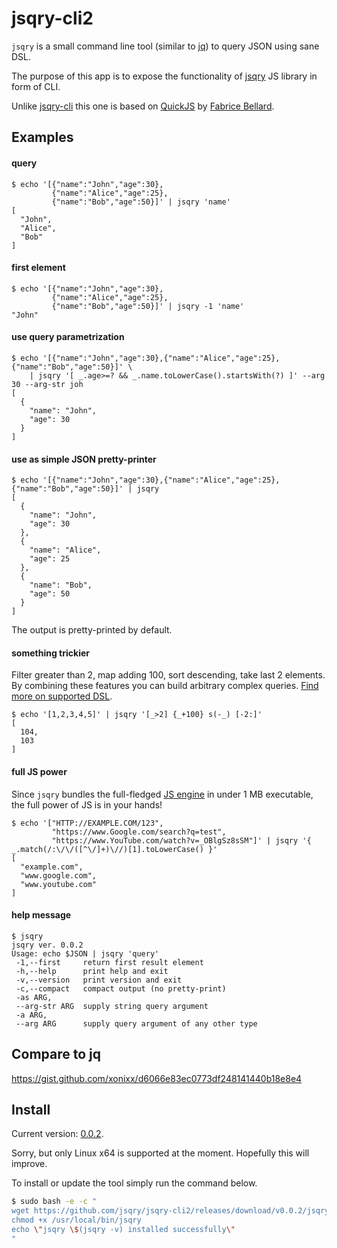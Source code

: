 # jsqry-cli2

`jsqry` is a small command line tool (similar to [jq](https://github.com/stedolan/jq)) to query JSON using sane DSL.

The purpose of this app is to expose the functionality of [jsqry](https://github.com/jsqry/jsqry) JS library in form of CLI.

Unlike [jsqry-cli](https://github.com/jsqry/jsqry-cli) this one is based on [QuickJS](https://bellard.org/quickjs/) by [Fabrice Bellard](https://bellard.org/).

## Examples

#### query
```
$ echo '[{"name":"John","age":30},
         {"name":"Alice","age":25},
         {"name":"Bob","age":50}]' | jsqry 'name'
[
  "John",
  "Alice",
  "Bob"
]
```

#### first element

```
$ echo '[{"name":"John","age":30},
         {"name":"Alice","age":25},
         {"name":"Bob","age":50}]' | jsqry -1 'name'
"John"
```

#### use query parametrization

```
$ echo '[{"name":"John","age":30},{"name":"Alice","age":25},{"name":"Bob","age":50}]' \
    | jsqry '[ _.age>=? && _.name.toLowerCase().startsWith(?) ]' --arg 30 --arg-str joh 
[
  {
    "name": "John",
    "age": 30
  }
]
```

#### use as simple JSON pretty-printer

```
$ echo '[{"name":"John","age":30},{"name":"Alice","age":25},{"name":"Bob","age":50}]' | jsqry
[
  {
    "name": "John",
    "age": 30
  },
  {
    "name": "Alice",
    "age": 25
  },
  {
    "name": "Bob",
    "age": 50
  }
]
```

The output is pretty-printed by default.

#### something trickier

Filter greater than 2, map adding 100, sort descending, take last 2 elements. 
By combining these features you can build arbitrary complex queries. [Find more on supported DSL](https://jsqry.github.io/).

```
$ echo '[1,2,3,4,5]' | jsqry '[_>2] {_+100} s(-_) [-2:]'
[
  104,
  103
]
```

#### full JS power

Since `jsqry` bundles the full-fledged [JS engine](https://bellard.org/quickjs/) in under 1 MB executable, the full power of JS is in your hands!

```
$ echo '["HTTP://EXAMPLE.COM/123", 
         "https://www.Google.com/search?q=test", 
         "https://www.YouTube.com/watch?v=_OBlgSz8sSM"]' | jsqry '{ _.match(/:\/\/([^\/]+)\//)[1].toLowerCase() }'
[
  "example.com",
  "www.google.com",
  "www.youtube.com"
]
```  

#### help message

```
$ jsqry
jsqry ver. 0.0.2
Usage: echo $JSON | jsqry 'query'
 -1,--first     return first result element
 -h,--help      print help and exit
 -v,--version   print version and exit
 -c,--compact   compact output (no pretty-print)
 -as ARG,
 --arg-str ARG  supply string query argument
 -a ARG,
 --arg ARG      supply query argument of any other type
```

## Compare to jq

https://gist.github.com/xonixx/d6066e83ec0773df248141440b18e8e4

## Install

Current version: [0.0.2](https://github.com/jsqry/jsqry-cli2/releases/tag/v0.0.2).

Sorry, but only Linux x64 is supported at the moment. Hopefully this will improve.

To install or update the tool simply run the command below.

```bash
$ sudo bash -e -c "
wget https://github.com/jsqry/jsqry-cli2/releases/download/v0.0.2/jsqry-linux-amd64 -O/usr/local/bin/jsqry
chmod +x /usr/local/bin/jsqry
echo \"jsqry \$(jsqry -v) installed successfully\" 
"
```